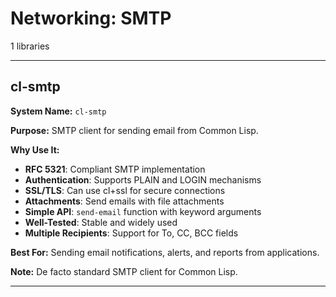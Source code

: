 # Networking: SMTP

1 libraries

---

## cl-smtp

**System Name:** `cl-smtp`

**Purpose:** SMTP client for sending email from Common Lisp.

**Why Use It:**
- **RFC 5321**: Compliant SMTP implementation
- **Authentication**: Supports PLAIN and LOGIN mechanisms
- **SSL/TLS**: Can use cl+ssl for secure connections
- **Attachments**: Send emails with file attachments
- **Simple API**: `send-email` function with keyword arguments
- **Well-Tested**: Stable and widely used
- **Multiple Recipients**: Support for To, CC, BCC fields

**Best For:** Sending email notifications, alerts, and reports from applications.

**Note:** De facto standard SMTP client for Common Lisp.

---


